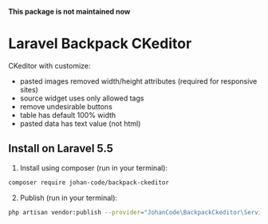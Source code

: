 **This package is not maintained now**

# Laravel Backpack CKeditor

CKeditor with customize:

- pasted images removed width/height attributes (required for responsive sites)
- source widget uses only allowed tags
- remove undesirable buttons
- table has default 100% width 
- pasted data has text value (not html)


## Install on Laravel 5.5
 
1) Install using composer (run in your terminal):

```bash
composer require johan-code/backpack-ckeditor
```

2) Publish (run in your terminal):

```bash
php artisan vendor:publish --provider="JohanCode\BackpackCkeditor\ServiceProvider"
```
